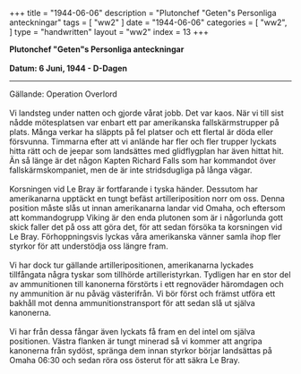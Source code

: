 +++
title = "1944-06-06"
description = "Plutonchef \"Geten\"s Personliga anteckningar"
tags = [
    "ww2"
]
date = "1944-06-06"
categories = [
    "ww2",
]
type = "handwritten"
layout = "ww2"
index = 13
+++

**Plutonchef "Geten"s Personliga anteckningar**
\
\
**Datum: 6 Juni, 1944 - D-Dagen**

---
Gällande: Operation Overlord
\
\
Vi landsteg under natten och gjorde vårat jobb. Det var kaos. När vi till sist nådde mötesplatsen var enbart ett par amerikanska fallskärmstrupper på plats. Många verkar ha släppts på fel platser och ett flertal är döda eller försvunna. Timmarna efter att vi anlände har fler och fler trupper lyckats hitta rätt och de jeepar som landsättes med glidflygplan har även hittat hit. Än så länge är det någon Kapten Richard Falls som har kommandot över fallskärmskompaniet, men de är inte stridsdugliga på långa vägar.
\
\
Korsningen vid Le Bray är fortfarande i tyska händer. Dessutom har amerikanarna upptäckt en tungt befäst artilleriposition norr om oss. Denna position måste slås ut innan amerikanarna landar vid Omaha, och eftersom att kommandogrupp Viking är den enda plutonen som är i någorlunda gott skick faller det på oss att göra det, för att sedan försöka ta korsningen vid Le Bray. Förhoppningsvis lyckas våra amerikanska vänner samla ihop fler styrkor för att understödja oss längre fram.
\
\
Vi har dock tur gällande artilleripositionen, amerikanarna lyckades tillfångata några tyskar som tillhörde artilleristyrkan. Tydligen har en stor del av ammunitionen till kanonerna förstörts i ett regnoväder häromdagen och ny ammunition är nu påväg västerifrån. Vi bör först och främst utföra ett bakhåll mot denna ammunitionstransport för att sedan slå ut själva kanonerna.
\
\
Vi har från dessa fångar även lyckats få fram en del intel om själva positionen. Västra flanken är tungt minerad så vi kommer att angripa kanonerna från sydöst, spränga dem innan styrkor börjar landsättas på Omaha 06:30 och sedan röra oss österut för att säkra Le Bray.